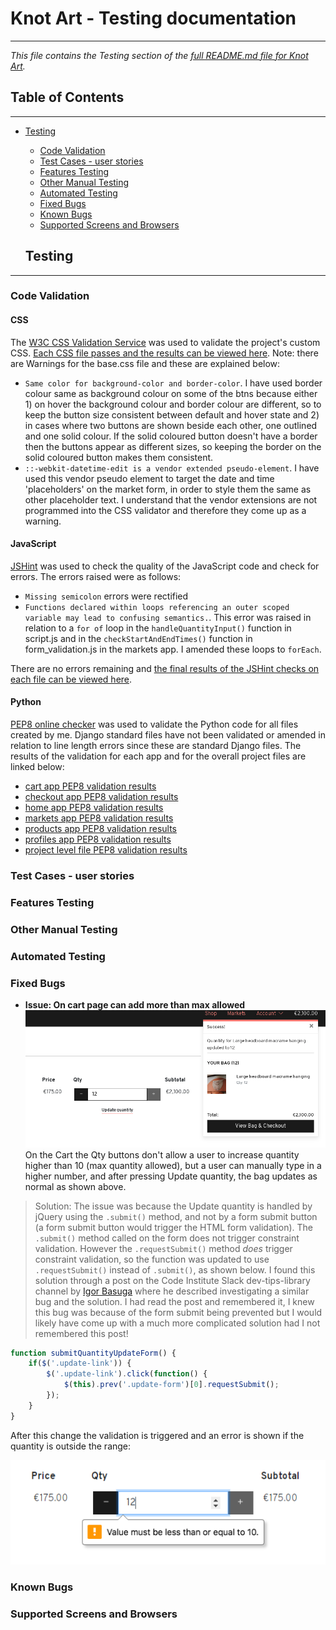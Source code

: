 # Knot Art - Testing documentation
---
*This file contains the Testing section of the [full README.md file for Knot Art](README.md).*

## Table of Contents
---
- [Testing](#testing)
  * [Code Validation](#code-validation)
  * [Test Cases - user stories](#test-cases---user-stories)
  * [Features Testing](#features-testing)
  * [Other Manual Testing](#other-manual-testing)
  * [Automated Testing](#automated-testing)
  * [Fixed Bugs](#fixed-bugs)
  * [Known Bugs](#known-bugs)
  * [Supported Screens and Browsers](#supported-screens-and-browsers)

  ## Testing
---
### Code Validation
#### CSS
The [W3C CSS Validation Service](https://jigsaw.w3.org/css-validator/) was used to validate the project's custom CSS. [Each CSS file passes and the results can be viewed here](docs/code-validation/css-validation.pdf). Note: there are Warnings for the base.css file and these are explained below:
- `Same color for background-color and border-color`. I have used border colour same as background colour on some of the btns because either 1) on hover the background colour and border colour are different, so to keep the button size consistent between default and hover state and 2) in cases where two buttons are shown beside each other, one outlined and one solid colour. If the solid coloured button doesn't have a border then the buttons appear as different sizes, so keeping the border on the solid coloured button makes them consistent.
- `::-webkit-datetime-edit is a vendor extended pseudo-element`. I have used this vendor pseudo element to target the date and time 'placeholders' on the market form, in order to style them the same as other placeholder text. I understand that the vendor extensions are not programmed into the CSS validator and therefore they come up as a warning.

#### JavaScript
[JSHint](https://jshint.com/) was used to check the quality of the JavaScript code and check for errors. The errors raised were as follows:
- `Missing semicolon` errors were rectified
- `Functions declared within loops referencing an outer scoped variable may lead to confusing semantics.`. This error was raised in relation to a `for of` loop in the `handleQuantityInput()` function in script.js and in the `checkStartAndEndTimes()` function in form_validation.js in the markets app. I amended these loops to `forEach`.

There are no errors remaining and [the final results of the JSHint checks on each file can be viewed here](docs/code-validation/javascript-validation.pdf).

#### Python
[PEP8 online checker](http://pep8online.com/) was used to validate the Python code for all files created by me. Django standard files have not been validated or amended in relation to line length errors since these are standard Django files. The results of the validation for each app and for the overall project files are linked below:
- [cart app PEP8 validation results](docs/code-validation/cart-app-python-validation.pdf)
- [checkout app PEP8 validation results](docs/code-validation/checkout-app-python-validation.pdf)
- [home app PEP8 validation results](docs/code-validation/home-app-python-validation.pdf)
- [markets app PEP8 validation results](docs/code-validation/markets-app-python-validation.pdf)
- [products app PEP8 validation results](docs/code-validation/products-app-python-validation.pdf)
- [profiles app PEP8 validation results](docs/code-validation/profiles-app-python-validation.pdf)
- [project level file PEP8 validation results](docs/code-validation/project-level-files-python-validation.pdf)

### Test Cases - user stories

### Features Testing

### Other Manual Testing

### Automated Testing

### Fixed Bugs
- **Issue: On cart page can add more than max allowed**
![Cart page allows more than 10 to be added bug](docs/bugs/cart-page-max-qty-bug.png)
On the Cart the Qty buttons don't allow a user to increase quantity higher than 10 (max quantity allowed), but a user can manually type in a higher number, and after pressing Update quantity, the bag updates as normal as shown above.
> Solution: The issue was because the Update quantity is handled by jQuery using the `.submit()` method, and not by a form submit button (a form submit button would trigger the HTML form validation). The `.submit()` method called on the form does not trigger constraint validation. However the `.requestSubmit()` method *does* trigger constraint validation, so the function was updated to use `.requestSubmit()` instead of `.submit()`, as shown below. I found this solution through a post on the Code Institute Slack dev-tips-library channel by [Igor Basuga](https://github.com/bravoalpha79) where he described investigating a similar bug and the solution. I had read the post and remembered it, I knew this bug was because of the form submit being prevented but I would likely have come up with a much more complicated solution had I not remembered this post!
```javascript
function submitQuantityUpdateForm() {
    if($('.update-link')) {
        $('.update-link').click(function() {
            $(this).prev('.update-form')[0].requestSubmit();
        });
    }
}

```
After this change the validation is triggered and an error is shown if the quantity is outside the range:

![Cart page allows more than 10 to be added - resolved](docs/bugs/cart-page-max-qty-fixed.png)


### Known Bugs

### Supported Screens and Browsers